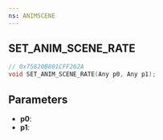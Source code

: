 ```yaml
---
ns: ANIMSCENE
---
```

## SET_ANIM_SCENE_RATE

```c
// 0x75820B801CFF262A
void SET_ANIM_SCENE_RATE(Any p0, Any p1);
```

## Parameters
* **p0**:
* **p1**:
